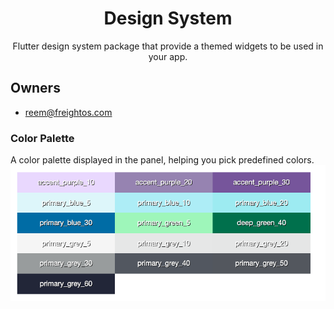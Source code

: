 <div align="center">

  <h1 align="center">Design System</h1>

  <p align="center">
    Flutter design system package that provide a themed widgets to be used in your app.
  </p>
</div>

## Owners

- reem@freightos.com

### Color Palette

A color palette displayed in the panel, helping you pick predefined colors.
![color-palette-img](assets/ColorPallete.png?raw=true)
